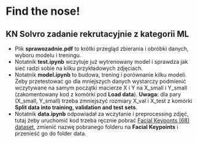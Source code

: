 # Find the nose!
## KN Solvro zadanie rekrutacyjnie z kategorii ML 
* Plik **sprawozadnie.pdf** to krótki przegląd zbierania i obróbki danych, wyboru modelu i treningu. 
* Notatnik **test.ipynb** wczytuje już wytrenowany model i sprawdza jak sieć radzi sobie na kilku przykładowych zdjęciach. 
* Notatnik **model.ipynb** to budowa, trening i porównanie kilku modeli. Żeby przetestować go dla mniejszych danych wystarczy podmienić wczytywane na samym początki macierze X i Y na X_small i Y_small (zakomentowany kod z komórki pod **Load data**).
**Uwaga:** dla pary (X_small, Y_small) trzeba zmniejszyć rozmiary X_val i X_test z komórki **Split data into training, validation and test sets**.
* Notatnik **data.ipynb** odpowiadał za wczytanie i preprocessing zdjęć, tutaj żeby uruchomić kod trzeba ręcznie pobrać [Facial Keyponts (68) dataset](https://www.kaggle.com/tarunkr/facial-keypoints-68-dataset), zmienić nazwę pobranego folderu na **Facial Keypoints** i przenieść go do folder data. 
